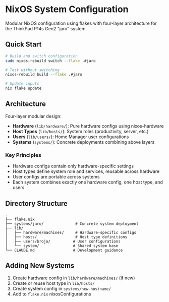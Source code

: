 # NixOS System Configuration

Modular NixOS configuration using flakes with four-layer architecture for the ThinkPad P14s Gen2 "jaro" system.

## Quick Start

```bash
# Build and switch configuration
sudo nixos-rebuild switch --flake .#jaro

# Test without switching
nixos-rebuild build --flake .#jaro

# Update inputs
nix flake update
```

## Architecture

Four-layer modular design:

- **Hardware** (`lib/hardware/`): Pure hardware configs using nixos-hardware
- **Host Types** (`lib/hosts/`): System roles (productivity, server, etc.)
- **Users** (`lib/users/`): Home Manager user configurations
- **Systems** (`systems/`): Concrete deployments combining above layers

### Key Principles
- Hardware configs contain only hardware-specific settings
- Host types define system role and services, reusable across hardware
- User configs are portable across systems
- Each system combines exactly one hardware config, one host type, and users

## Directory Structure
```
.
├── flake.nix
├── systems/jaro/              # Concrete system deployment
├── lib/
│   ├── hardware/machines/     # Hardware-specific configs
│   ├── hosts/                 # Host type definitions
│   ├── users/brojo/          # User configurations
│   └── system/               # Shared system base
└── CLAUDE.md                 # Development guidance
```

## Adding New Systems
1. Create hardware config in `lib/hardware/machines/` (if new)
2. Create or reuse host type in `lib/hosts/`
3. Create system config in `systems/new-hostname/`
4. Add to `flake.nix` nixosConfigurations